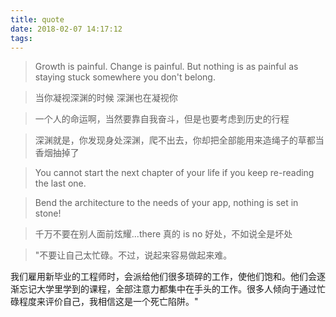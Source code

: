 ```yaml
---
title: quote
date: 2018-02-07 14:17:12
tags:
---
```

> Growth is painful. Change is painful. But nothing is as painful
as staying stuck somewhere you don't belong.

> 当你凝视深渊的时候 深渊也在凝视你

> 一个人的命运啊，当然要靠自我奋斗，但是也要考虑到历史的行程

> 深渊就是，你发现身处深渊，爬不出去，你却把全部能用来造绳子的草都当香烟抽掉了

> You cannot start the next chapter of your life if you keep re-reading the last one.

> Bend the architecture to the needs of your app, nothing is set in stone!

> 千万不要在别人面前炫耀...there 真的 is no 好处，不如说全是坏处

> "不要让自己太忙碌。不过，说起来容易做起来难。

我们雇用新毕业的工程师时，会派给他们很多琐碎的工作，使他们饱和。他们会逐渐忘记大学里学到的课程，全部注意力都集中在手头的工作。很多人倾向于通过忙碌程度来评价自己，我相信这是一个死亡陷阱。"